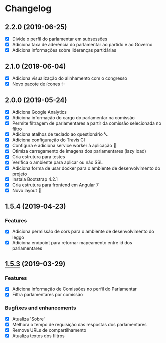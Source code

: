 # Changelog

## 2.2.0 (2019-06-25)

* [x] Divide o perfil do parlamentar em subsessões
* [x] Adiciona taxa de aderência do parlamentar ao partido e ao Governo
* [x] Adiciona informações sobre lideranças partidárias

## 2.1.0 (2019-06-04)

* [x] Adiciona visualização do alinhamento com o congresso
* [x] Novo pacote de ícones :sparkles:

## 2.0.0 (2019-05-24)

* [x] Adiciona Google Analytics 
* [x] Adiciona informação do cargo do parlamentar na comissão
* [x] Permite filtragem de parlamentares a partir da comissão selecionada no filtro
* [x] Adiciona atalhos de teclado ao questionário :abc:
* [x] Adiciona configuração do Travis CI
* [x] Configura e adiciona service worker à aplicação :construction_worker:
* [x] Otimiza carregamento de imagens dos parlamentares (lazy load) 
* [x] Cria estrutura para testes
* [x] Verifica o ambiente para aplicar ou não SSL
* [x] Adiciona forma de usar docker para o ambiente de desenvolvimento do projeto
* [x] Instala Bootstrap 4.2.1
* [x] Cria estrutura para frontend em Angular 7
* [x] Novo layout :star2:

## 1.5.4 (2019-04-23)

### Features
* [x] Adiciona permissão de cors para o ambiente de desenvolvimento do leggo
* [x] Adiciona endpoint para retornar mapeamento entre id dos parlamentares

## [1.5.3](https://github.com/analytics-ufcg/voz-ativa/pull/224) (2019-03-29)

### Features
* [x] Adiciona informação de Comissões no perfil do Parlamentar 
* [x] Filtra parlamentares por comissão

### Bugfixes and enhancements

* [x] Atualiza 'Sobre'
* [x] Melhora o tempo de requisição das respostas dos parlamentares
* [x] Remove URLs de compartilhamento
* [x] Atualiza textos dos filtros